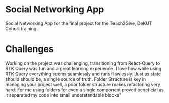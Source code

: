 # Social Networking App
Social Networking App for the final project for the Teach2Give, DeKUT Cohort training.

# Challenges
Working on the project was challenging, transitioning from React-Query to RTK Query was fun and a great learning experience. I love how while using RTK Query everything seems seamlessly and runs flawlessly. Just as state should should be, a single source of truth.
Folder Structure is key in managing your project well, a poor folder structure makes refactoring very hard. For me using folders for even a single component proved beneficial as it separated my code into small understandable blocks"

